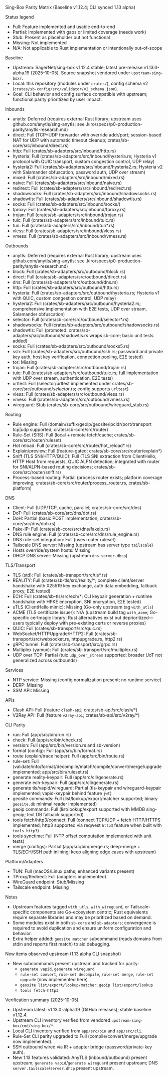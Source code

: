 Sing-Box Parity Matrix (Baseline v1.12.4; CLI synced 1.13 alpha)

Status legend
- Full: Feature implemented and usable end-to-end
- Partial: Implemented with gaps or limited coverage (needs work)
- Stub: Present as placeholder but not functional
- Missing: Not implemented
- N/A: Not applicable to Rust implementation or intentionally out-of-scope

Baseline
- Upstream: SagerNet/sing-box v1.12.4 stable; latest pre-release v1.13.0-alpha.19 (2025-10-05). Source snapshot vendored under `upstream-sing-box/`.
- Local: this repository (modules under `crates/`), config schema v2 (`crates/sb-config/src/validator/v2_schema.json`).
- Goal: CLI behavior and config surface compatible with upstream; functional parity prioritized by user impact.

Inbounds
- anytls: Deferred (requires external Rust library; upstream uses github.com/anytls/sing-anytls; see .kiro/specs/p0-production-parity/anytls-research.md)
- direct: Full (TCP+UDP forwarder with override addr/port; session-based NAT for UDP with automatic timeout cleanup; crates/sb-core/src/inbound/direct.rs)
- http: Full (crates/sb-adapters/src/inbound/http.rs)
- hysteria: Full (crates/sb-adapters/src/inbound/hysteria.rs; Hysteria v1 protocol with QUIC transport, custom congestion control, UDP relay)
- hysteria2: Full (crates/sb-adapters/src/inbound/hysteria2.rs; Hysteria v2 with Salamander obfuscation, password auth, UDP over stream)
- mixed: Full (crates/sb-adapters/src/inbound/mixed.rs)
- naive: Full (crates/sb-adapters/src/inbound/naive.rs)
- redirect: Full (crates/sb-adapters/src/inbound/redirect.rs)
- shadowsocks: Full (crates/sb-adapters/src/inbound/shadowsocks.rs)
- shadowtls: Full (crates/sb-adapters/src/inbound/shadowtls.rs)
- socks: Full (crates/sb-adapters/src/inbound/socks/)
- tproxy: Full (crates/sb-adapters/src/inbound/tproxy.rs)
- trojan: Full (crates/sb-adapters/src/inbound/trojan.rs)
- tuic: Full (crates/sb-adapters/src/inbound/tuic.rs)
- tun: Full (crates/sb-adapters/src/inbound/tun*.rs)
- vless: Full (crates/sb-adapters/src/inbound/vless.rs)
- vmess: Full (crates/sb-adapters/src/inbound/vmess.rs)

Outbounds
- anytls: Deferred (requires external Rust library; upstream uses github.com/anytls/sing-anytls; see .kiro/specs/p0-production-parity/anytls-research.md)
- block: Full (crates/sb-adapters/src/outbound/block.rs)
- direct: Full (crates/sb-adapters/src/outbound/direct.rs)
- dns: Full (crates/sb-adapters/src/outbound/dns.rs)
- http: Full (crates/sb-adapters/src/outbound/http.rs)
- hysteria: Full (crates/sb-adapters/src/outbound/hysteria.rs; Hysteria v1 with QUIC, custom congestion control, UDP relay)
- hysteria2: Full (crates/sb-adapters/src/outbound/hysteria2.rs; comprehensive implementation with E2E tests, UDP over stream, Salamander obfuscation)
- selector: Full (crates/sb-core/src/outbound/selector*.rs)
- shadowsocks: Full (crates/sb-adapters/src/outbound/shadowsocks.rs)
- shadowtls: Full (promoted: crates/sb-adapters/src/outbound/shadowtls.rs wraps sb-core; basic unit tests added)
- socks: Full (crates/sb-adapters/src/outbound/socks5.rs)
- ssh: Full (crates/sb-adapters/src/outbound/ssh.rs; password and private key auth, host key verification, connection pooling, E2E tested)
- tor: Missing
- trojan: Full (crates/sb-adapters/src/outbound/trojan.rs)
- tuic: Full (crates/sb-adapters/src/outbound/tuic.rs; full implementation with UDP over stream, authentication, E2E tests)
- urltest: Full (selector/urltest implemented under crates/sb-core/src/outbound/*selector*.rs; config supports `urltest`)
- vless: Full (crates/sb-adapters/src/outbound/vless.rs)
- vmess: Full (crates/sb-adapters/src/outbound/vmess.rs)
- wireguard: Stub (crates/sb-core/src/outbound/wireguard_stub.rs)

Routing
- Rule engine: Full (domain/suffix/geoip/geosite/ipcidr/port/transport tcp|udp supported; crates/sb-core/src/router)
- Rule-Set (SRS): Full (local + remote fetch/cache; crates/sb-core/src/router/ruleset)
- Hot reload: Full (crates/sb-core/src/router/hot_reload*.rs)
- Explain/preview: Full (feature-gated; crates/sb-core/src/router/explain*)
- Sniff (TLS SNI/HTTP/QUIC): Full (TLS SNI extraction from ClientHello, HTTP Host from requests, QUIC ALPN detection; integrated with router for SNI/ALPN-based routing decisions; crates/sb-core/src/router/sniff.rs)
- Process-based routing: Partial (process router exists; platform coverage improving; crates/sb-core/src/router/process_router.rs, crates/sb-platform)

DNS
- Client: Full (UDP/TCP, cache, parallel; crates/sb-core/src/dns)
- DoT: Full (crates/sb-core/src/dns/dot.rs)
- DoH: Partial (basic POST implementation; crates/sb-core/src/dns/doh.rs)
- Fake-IP: Full (crates/sb-core/src/dns/fakeip.rs)
- DNS rule engine: Full (crates/sb-core/src/dns/rule_engine.rs)
- DNS rule-set integration: Full (uses router ruleset)
- Tailscale DNS server: Missing (upstream has server type `tailscale`)
- Hosts override/system hosts: Missing
- DHCP DNS server: Missing (upstream `dns.server.dhcp`)

TLS/Transport
- TLS (std): Full (crates/sb-transport/src/tls*.rs)
- REALITY: Full (crates/sb-tls/src/reality/*; complete client/server handshake with X25519 key exchange, auth data embedding, fallback proxy, E2E tested)
- ECH: Full (crates/sb-tls/src/ech/*; CLI keypair generation + runtime handshake with HPKE encryption, SNI encryption, E2E tested)
- uTLS (ClientHello mimic): Missing (Go-only upstream tag `with_utls`)
- ACME (TLS certificate issuer): N/A (upstream build tag `with_acme`; Go-specific certmagic library; Rust alternatives exist but deprioritized—users typically deploy with pre-existing certs or reverse proxies)
- QUIC: Full (crates/sb-transport/src/quic.rs)
- WebSocket/HTTPUpgrade/HTTP2: Full (crates/sb-transport/src/websocket.rs, httpupgrade.rs, http2.rs)
- gRPC tunnel: Full (crates/sb-transport/src/grpc.rs)
- Multiplex (yamux): Full (crates/sb-transport/src/multiplex.rs)
- UDP over TCP: Partial (tuic `udp_over_stream` supported; broader UoT not generalized across outbounds)

Services
- NTP service: Missing (config normalization present; no runtime service)
- DERP: Missing
- SSM API: Missing

APIs
- Clash API: Full (feature `clash-api`; crates/sb-api/src/clash/*)
- V2Ray API: Full (feature `v2ray-api`; crates/sb-api/src/v2ray/*)

CLI Parity
- run: Full (app/src/bin/run.rs)
- check: Full (app/src/bin/check.rs)
- version: Full (app/src/bin/version.rs and sb-version)
- format (config): Full (app/src/bin/format.rs)
- route (explain/trace helper): Full (app/src/bin/route.rs)
- rule-set: Full (validate/info/format/decompile/match/compile/convert/merge/upgrade implemented; app/src/bin/ruleset.rs)
- generate reality-keypair: Full (app/src/cli/generate.rs)
- generate ech-keypair: Full (app/src/cli/generate.rs)
- generate tls/vapid/wireguard: Partial (tls-keypair and wireguard-keypair implemented; vapid-keypair behind feature `jwt`)
- geosite commands: Full (list/lookup/export/matcher supported; binary `geosite.db` minimal reader implemented)
- geoip commands: Full (list/lookup/export supported with MMDB sing-geoip; text DB fallback supported)
- tools fetch/http3/connect: Full (connect TCP/UDP + fetch HTTP/HTTPS implemented; http3 supported via reqwest `http3` feature when built with `tools_http3`)
- tools synctime: Full (NTP offset computation implemented with unit tests)
- merge (configs): Partial (app/src/bin/merge.rs; deep-merge + TLS/ECH/SSH path inlining; keep aligning edge cases with upstream)

Platform/Adapters
- TUN: Full (macOS/Linux paths; enhanced variants present)
- TProxy/Redirect: Full (adapters implemented)
- WireGuard endpoint: Stub/Missing
- Tailscale endpoint: Missing

Notes
- Upstream features tagged `with_utls`, `with_wireguard`, or Tailscale-specific components are Go-ecosystem centric; Rust equivalents require separate libraries and may be prioritized based on demand.
- Some modules exist in both `sb-core` and `sb-adapters`; convergence is required to avoid duplication and ensure uniform configuration and behavior.
- Extra helper added: `geosite matcher` subcommand (reads domains from stdin and reports first match) to aid debugging.

New items observed upstream (1.13 alpha CLI snapshot)
- New subcommands present upstream and tracked for parity:
  - `generate vapid`, `generate wireguard`
  - `rule-set convert`, `rule-set decompile`, `rule-set merge`, `rule-set upgrade` (now implemented here)
  - `geosite list/export/lookup/matcher`, `geoip list/export/lookup`
  - `tools fetch-http3`

Verification summary (2025-10-05)
- Upstream latest: v1.13.0-alpha.19 (GitHub releases); stable baseline v1.12.4.
- Upstream CLI inventory verified from vendored `upstream-sing-box/cmd/sing-box/*`.
- Local CLI inventory verified from `app/src/bin` and `app/src/cli`.
- Rule-Set CLI parity upgraded to Full (compile/convert/merge/upgrade now implemented).
- SSH outbound wired via IR + adapter bridge (password/private-key auth).
- New 1.13 features validated: AnyTLS (inbound/outbound) present upstream; `generate vapid`/`generate wireguard` present upstream; DNS `server.tailscale`/`server.dhcp` present upstream.
